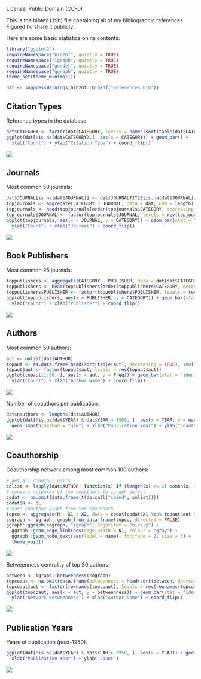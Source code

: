 License: Public Domain (CC-0)

This is the bibtex (.bib) file containing all of my bibliographic references. Figured I'd share it publicly.

Here are some basic statistics on its contents:

``` r
library("ggplot2")
requireNamespace("bib2df", quietly = TRUE)
requireNamespace("igraph", quietly = TRUE)
requireNamespace("gender", quietly = TRUE)
requireNamespace("ggraph", quietly = TRUE)
theme_set(theme_minimal())
```

``` r
dat <- suppressWarnings(bib2df::bib2df("references.bib"))
```

Citation Types
--------------

Reference types in the database:

``` r
dat$CATEGORY <- factor(dat$CATEGORY, levels = names(sort(table(dat$CATEGORY))))
ggplot(dat[!is.na(dat$CATEGORY),], aes(x = CATEGORY)) + geom_bar() + 
  xlab("Count") + ylab("Citation Type") + coord_flip()
```

![](http://i.imgur.com/5eI4uhv.png)

Journals
--------

Most common 50 journals:

``` r
dat$JOURNAL[is.na(dat$JOURNAL)] <- dat$JOURNALTITLE[is.na(dat$JOURNAL)]
topjournals <- aggregate(CATEGORY ~ JOURNAL, data = dat, FUN = length)
topjournals <- head(topjournals[order(topjournals$CATEGORY, decreasing = TRUE), ], 50)
topjournals$JOURNAL <- factor(topjournals$JOURNAL, levels = rev(topjournals$JOURNAL))
ggplot(topjournals, aes(x = JOURNAL, y = CATEGORY)) + geom_bar(stat = "identity") + 
  ylab("Count") + xlab("Journal") + coord_flip()
```

![](http://i.imgur.com/DpNL5o2.png)

Book Publishers
---------------

Most common 25 journals:

``` r
toppublishers <- aggregate(CATEGORY ~ PUBLISHER, data = dat[dat$CATEGORY == "BOOK",], FUN = length)
toppublishers <- head(toppublishers[order(toppublishers$CATEGORY, decreasing = TRUE), ], 25)
toppublishers$PUBLISHER <- factor(toppublishers$PUBLISHER, levels = rev(toppublishers$PUBLISHER))
ggplot(toppublishers, aes(x = PUBLISHER, y = CATEGORY)) + geom_bar(stat = "identity") + 
  ylab("Count") + xlab("Publisher") + coord_flip()
```

![](http://i.imgur.com/eHdD3CE.png)

Authors
-------

Most common 50 authors:

``` r
aut <- unlist(dat$AUTHOR)
topaut <- as.data.frame(head(sort(table(aut), decreasing = TRUE), 100))
topaut$aut <- factor(topaut$aut, levels = rev(topaut$aut))
ggplot(topaut[1:50, ], aes(x = aut, y = Freq)) + geom_bar(stat = "identity") + 
  ylab("Count") + xlab("Author Name") + coord_flip()
```

![](http://i.imgur.com/fj2eI5K.png)

Number of coauthors per publication:

``` r
dat$nauthors <- lengths(dat$AUTHOR)
ggplot(dat[!is.na(dat$YEAR) & dat$YEAR > 1900, ], aes(x = YEAR, y = nauthors)) + geom_point() + 
  geom_smooth(method = "gam") + xlab("Publication Year") + ylab("Coauthors per Publication")
```

![](http://i.imgur.com/ZMw35M7.png)

Coauthorship
------------

Coauthorship network among most common 100 authors:

``` r
# get all coauthor pairs
colist <- lapply(dat$AUTHOR, function(x) if (length(x) >= 2) combn(x, m = 2) else NA_character_)
# convert networks of top coauthors to igraph object
codat <- na.omit(data.frame(t(do.call("cbind", colist))))
codat$N <- 1L
# make coauthor graph from top coauthors
topco <- aggregate(N ~ X1 + X2, data = codat[codat$X1 %in% topaut$aut & codat$X2 %in% topaut$aut, ], FUN = sum)
cograph <- igraph::graph_from_data_frame(topco, directed = FALSE)
ggraph::ggraph(cograph, "igraph", algorithm = "nicely") + 
  ggraph::geom_edge_link(aes(edge_width = N), colour = "gray") + 
  ggraph::geom_node_text(aes(label = name), fontface = 2, size = 3) + 
  theme_void()
```

![](http://i.imgur.com/zrnyPKl.png)

Betweenness centrality of top 30 authors:

``` r
between <- igraph::betweenness(cograph)
topcoaut <- na.omit(data.frame(betweenness = head(sort(between, decreasing = TRUE), 30)))
topcoaut$aut <- factor(rownames(topcoaut), levels = rev(rownames(topcoaut)))
ggplot(topcoaut, aes(x = aut, y = betweenness)) + geom_bar(stat = "identity") + 
  ylab("Network Betweenness") + xlab("Author Name") + coord_flip()
```

![](http://i.imgur.com/SLs5LUN.png)

Publication Years
-----------------

Years of publication (post-1950):

``` r
ggplot(dat[!is.na(dat$YEAR) & dat$YEAR > 1950, ], aes(x = YEAR)) + geom_bar() +
  xlab("Publication Year") + ylab("Count")
```

![](http://i.imgur.com/iCkqHdf.png)
